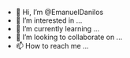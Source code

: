 - 👋 Hi, I’m @EmanuelDanilos
- 👀 I’m interested in ...
- 🌱 I’m currently learning ...
- 💞️ I’m looking to collaborate on ...
- 📫 How to reach me ...

<!---
EmanuelDanilos/EmanuelDanilos is a ✨ special ✨ repository because its `README.md` (this file) appears on your GitHub profile.
You can click the Preview link to take a look at your changes.
--->
